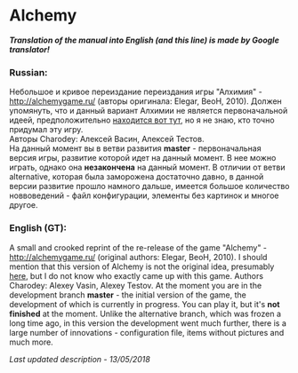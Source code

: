 # Alchemy
***Translation of the manual into English (and this line) is made by Google translator!***
### Russian:
Небольшое и кривое переиздание переиздания игры "Алхимия" - http://alchemygame.ru/ (авторы оригинала: Elegar, BeoH, 2010). Должен упомянуть, что и данный вариант Алхимии не является первоначальной идеей, предположительно [находится вот тут](http://homepages.bicos.de/steinruecken/alchemy/ "alchemy"), но я не знаю, кто точно придумал эту игру. <br/>
Авторы Charodey: Алексей Васин, Алексей Тестов.  
На данный момент вы в ветви развития **master** - первоначальная версия игры, развитие которой идет на данный момент. В нее можно играть, однако она **незакончена** на данный момент. В отличии от ветви alternative, которая была заморожена достаточно давно, в данной версии развитие прошло намного дальше, имеется большое количество новвоведений - файл конфигурации, элементы без картинок и многое другое.
### English (GT):
A small and crooked reprint of the re-release of the game "Alchemy" - http://alchemygame.ru/ (original authors: Elegar, BeoH, 2010). I should mention that this version of Alchemy is not the original idea, presumably [here](http://homepages.bicos.de/steinruecken/alchemy/ "alchemy"), but I do not know who exactly came up with this game.
Authors Charodey: Alexey Vasin, Alexey Testov.
At the moment you are in the development branch **master** - the initial version of the game, the development of which is currently in progress. You can play it, but it's **not finished** at the moment. Unlike the alternative branch, which was frozen a long time ago, in this version the development went much further, there is a large number of innovations - configuration file, items without pictures and much more.

*Last updated description - 13/05/2018*

